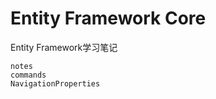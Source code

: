 # Entity Framework Core  

Entity Framework学习笔记  

```{toctree}
notes
commands
NavigationProperties
```